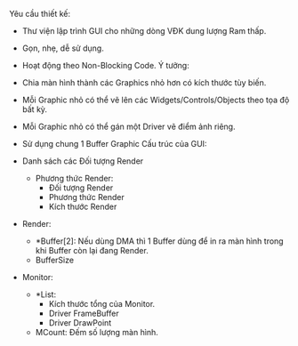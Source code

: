 Yêu cầu thiết kế:
- Thư viện lập trình GUI cho những dòng VĐK dung lượng Ram thấp.
- Gọn, nhẹ, dễ sử dụng.
- Hoạt động theo Non-Blocking Code.
Ý tưởng:
- Chia màn hình thành các Graphics nhỏ hơn có kích thước tùy biến.
- Mỗi Graphic nhỏ có thể vẽ lên các Widgets/Controls/Objects theo tọa độ bất kỳ.
- Mỗi Graphic nhỏ có thể gán một Driver vẽ điểm ảnh riêng.

- Sử dụng chung 1 Buffer Graphic
Cấu trúc của GUI:
- Danh sách các Đối tượng Render
    + Phương thức Render:
        - Đối tượng Render
        - Phương thức Render
        - Kích thước Render
- Render:
    + *Buffer[2]: Nếu dùng DMA thì 1 Buffer dùng để in ra màn hình trong khi Buffer còn lại đang Render.
    + BufferSize
- Monitor:
    + *List:
        - Kích thước tổng của Monitor.
        - Driver FrameBuffer
        - Driver DrawPoint
    + MCount: Đếm số lượng màn hình.
